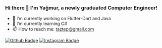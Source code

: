 ### Hi there 👋 I'm Yağmur, a newly graduated Computer Engineer!

- 🔭 I’m currently working on Flutter-Dart and Java
- 🌱 I’m currently learning C#
- 📫 How to reach me: taztep@gmail.com


[![Github Badge](https://img.shields.io/badge/-Github-000?style=quare&labelColor=000&logo=Github&logoColor=white&link=link)](https://github.com/yagmurdogan8) 
[![Instagram Badge](https://img.shields.io/badge/-Instagram-C13584?style=flat-quare&labelColor=C13584&logo=instagram&logoColor=white&link=link)](https://www.instagram.com/ygmrdgan/) 
